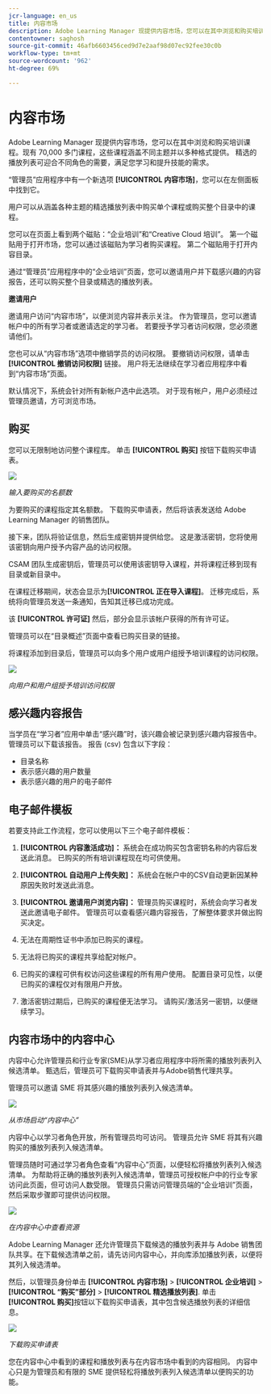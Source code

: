 ```yaml
---
jcr-language: en_us
title: 内容市场
description: Adobe Learning Manager 现提供内容市场，您可以在其中浏览和购买培训课程。现有 70,000 多门课程，这些课程涵盖不同主题并以多种格式提供。 精选的播放列表可迎合不同角色的需要，满足您学习和提升技能的需求。
contentowner: saghosh
source-git-commit: 46afb6603456ced9d7e2aaf98d07ec92fee30c0b
workflow-type: tm+mt
source-wordcount: '962'
ht-degree: 69%

---
```




# 内容市场

Adobe Learning Manager 现提供内容市场，您可以在其中浏览和购买培训课程。现有 70,000 多门课程，这些课程涵盖不同主题并以多种格式提供。 精选的播放列表可迎合不同角色的需要，满足您学习和提升技能的需求。

“管理员”应用程序中有一个新选项 **[!UICONTROL 内容市场]**，您可以在左侧面板中找到它。

用户可以从涵盖各种主题的精选播放列表中购买单个课程或购买整个目录中的课程。

您可以在页面上看到两个磁贴：“企业培训”和“Creative Cloud 培训”。 第一个磁贴用于打开市场，您可以通过该磁贴为学习者购买课程。 第二个磁贴用于打开内容目录。

通过“管理员”应用程序中的“企业培训”页面，您可以邀请用户并下载感兴趣的内容报告，还可以购买整个目录或精选的播放列表。

**邀请用户**

邀请用户访问“内容市场”，以便浏览内容并表示关注。 作为管理员，您可以邀请帐户中的所有学习者或邀请选定的学习者。 若要授予学习者访问权限，您必须邀请他们。

您也可以从“内容市场”选项中撤销学员的访问权限。 要撤销访问权限，请单击 **[!UICONTROL 撤销访问权限]** 链接。  用户将无法继续在学习者应用程序中看到“内容市场”页面。

默认情况下，系统会针对所有新帐户选中此选项。 对于现有帐户，用户必须经过管理员邀请，方可浏览市场。

## 购买

您可以无限制地访问整个课程库。 单击 **[!UICONTROL 购买]** 按钮下载购买申请表。

![](assets/purchase-request.png)

*输入要购买的名额数*

为要购买的课程指定其名额数。 下载购买申请表，然后将该表发送给 Adobe Learning Manager 的销售团队。

接下来，团队将验证信息，然后生成密钥并提供给您。 这是激活密钥，您将使用该密钥向用户授予内容产品的访问权限。

CSAM 团队生成密钥后，管理员可以使用该密钥导入课程，并将课程迁移到现有目录或新目录中。

在课程迁移期间，状态会显示为&#x200B;**[!UICONTROL 正在导入课程]**。 迁移完成后，系统将向管理员发送一条通知，告知其迁移已成功完成。

该 **[!UICONTROL 许可证]** 然后，部分会显示该帐户获得的所有许可证。

管理员可以在“目录概述”页面中查看已购买目录的链接。

将课程添加到目录后，管理员可以向多个用户或用户组授予培训课程的访问权限。

![](assets/licenses.png)

*向用户和用户组授予培训访问权限*

## 感兴趣内容报告

当学员在“学习者”应用中单击“感兴趣”时，该兴趣会被记录到感兴趣内容报告中。 管理员可以下载该报告。 报告 (csv) 包含以下字段：

* 目录名称
* 表示感兴趣的用户数量
* 表示感兴趣的用户的电子邮件

## 电子邮件模板

若要支持此工作流程，您可以使用以下三个电子邮件模板：

1. **[!UICONTROL 内容激活成功]：** 系统会在成功购买包含密钥名称的内容后发送此消息。 已购买的所有培训课程现在均可供使用。
1. **[!UICONTROL 自动用户上传失败]：** 系统会在帐户中的CSV自动更新因某种原因失败时发送此消息。
1. **[!UICONTROL 邀请用户浏览内容]：** 管理员购买课程时，系统会向学习者发送此邀请电子邮件。 管理员可以查看感兴趣内容报告，了解整体要求并做出购买决定。

1. 无法在周期性证书中添加已购买的课程。
1. 无法将已购买的课程共享给配对帐户。
1. 已购买的课程可供有权访问这些课程的所有用户使用。 配置目录可见性，以便已购买的课程仅对有限用户开放。
1. 激活密钥过期后，已购买的课程便无法学习。 请购买/激活另一密钥，以便继续学习。

## 内容市场中的内容中心

内容中心允许管理员和行业专家(SME)从学习者应用程序中将所需的播放列表列入候选清单。 甄选后，管理员可下载购买申请表并与Adobe销售代理共享。

管理员可以邀请 SME 将其感兴趣的播放列表列入候选清单。

![](assets/content-hub.png)

*从市场启动“内容中心”*

内容中心以学习者角色开放，所有管理员均可访问。 管理员允许 SME 将其有兴趣购买的播放列表列入候选清单。

管理员随时可通过学习者角色查看“内容中心”页面，以便轻松将播放列表列入候选清单。 为帮助将正确的播放列表列入候选清单，管理员可授权帐户中的行业专家访问此页面，但可访问人数受限。 管理员只需访问管理员端的“企业培训”页面，然后采取步骤即可提供访问权限。

![](assets/content-hub-resources.png)

*在内容中心中查看资源*

Adobe Learning Manager 还允许管理员下载候选的播放列表并与 Adobe 销售团队共享。在下载候选清单之前，请先访问内容中心，并向库添加播放列表，以便将其列入候选清单。

然后，以管理员身份单击 **[!UICONTROL 内容市场]** > **[!UICONTROL 企业培训]** > **[!UICONTROL “购买”部分]** > **[!UICONTROL 精选播放列表]**. 单击&#x200B;**[!UICONTROL 购买]**&#x200B;按钮以下载购买申请表，其中包含候选播放列表的详细信息。

![](assets/download-purchase-request.png)

*下载购买申请表*

您在内容中心中看到的课程和播放列表与在内容市场中看到的内容相同。 内容中心只是为管理员和有限的 SME 提供轻松将播放列表列入候选清单以便购买的功能。
